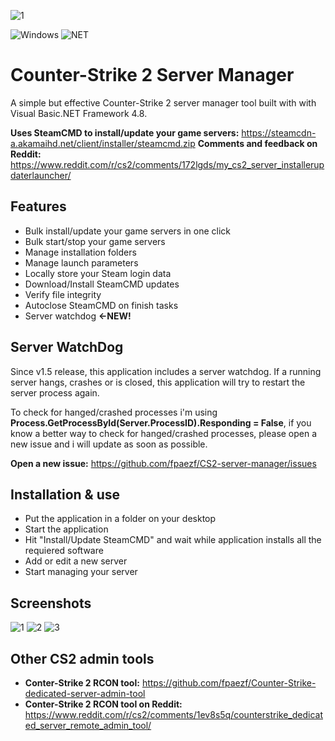 ![1](https://github.com/user-attachments/assets/71981178-29e6-4a2c-840e-6a293a9d6dc3)

<img alt="Windows" src="https://img.shields.io/badge/-Windows-0078D6?style=flat&logo=windows&logoColor=white"/> <img alt="NET" src="https://img.shields.io/badge/-Visual%20Basic-blue?style=flat&logo=.net&logoColor=white"/>

# Counter-Strike 2 Server Manager
A simple but effective Counter-Strike 2 server manager tool built with with Visual Basic.NET Framework 4.8.

**Uses SteamCMD to install/update your game servers:** https://steamcdn-a.akamaihd.net/client/installer/steamcmd.zip
**Comments and feedback on Reddit:** https://www.reddit.com/r/cs2/comments/172lgds/my_cs2_server_installerupdaterlauncher/

## Features
- Bulk install/update your game servers in one click
- Bulk start/stop your game servers
- Manage installation folders
- Manage launch parameters
- Locally store your Steam login data
- Download/Install SteamCMD updates
- Verify file integrity
- Autoclose SteamCMD on finish tasks
- Server watchdog  **<-NEW!**

## Server WatchDog
Since v1.5 release, this application includes a server watchdog. If a running server hangs, crashes or is closed, this application will try to restart the server process again. 

To check for hanged/crashed processes i'm using **Process.GetProcessById(Server.ProcessID).Responding = False**, if you know a better way to check for hanged/crashed processes, please open a new issue and i will update as soon as possible.

**Open a new issue:** https://github.com/fpaezf/CS2-server-manager/issues

## Installation & use
- Put the application in a folder on your desktop
- Start the application
- Hit "Install/Update SteamCMD" and wait while application installs all the requiered software
- Add or edit a new server
- Start managing your server

## Screenshots
![1](https://github.com/user-attachments/assets/d8ce9a22-d473-44cc-ada8-32cb26975178)
![2](https://github.com/user-attachments/assets/0d0048e4-d43d-4c3b-889f-329924d4cc81)
![3](https://github.com/user-attachments/assets/1964f433-b1ae-43ea-8db2-ff877662e9ca)

## Other CS2 admin tools
- **Conter-Strike 2 RCON tool:** https://github.com/fpaezf/Counter-Strike-dedicated-server-admin-tool
- **Conter-Strike 2 RCON tool on Reddit:** https://www.reddit.com/r/cs2/comments/1ev8s5q/counterstrike_dedicated_server_remote_admin_tool/

